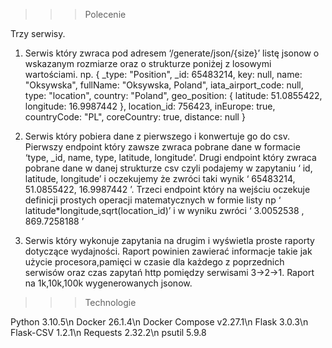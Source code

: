 >>> Polecenie

Trzy serwisy.

1. Serwis który zwraca pod adresem ‘/generate/json/{size}’ listę jsonow o wskazanym rozmiarze
oraz o strukturze poniżej z losowymi wartościami.
np.
{ _type: "Position", _id: 65483214, key: null, name: "Oksywska", fullName: "Oksywska,
Poland", iata_airport_code: null, type: "location", country: "Poland", geo_position:
{ latitude: 51.0855422, longitude: 16.9987442 }, location_id: 756423, inEurope: true,
countryCode: "PL", coreCountry: true, distance: null }

2. Serwis który pobiera dane z pierwszego i konwertuje go do csv. Pierwszy endpoint który
zawsze zwraca pobrane dane w formacie ‘type, _id, name, type, latitude, longitude’. Drugi
endpoint który zwraca pobrane dane w danej strukturze csv czyli podajemy w zapytaniu ‘ id,
latitude, longitude’ i oczekujemy że zwróci taki wynik ‘ 65483214, 51.0855422, 16.9987442 ’.
Trzeci endpoint który na wejściu oczekuje definicji prostych operacji matematycznych w formie
listy np ‘ latitude*longitude,sqrt(location_id)’ i w wyniku zwróci ‘ 3.0052538 , 869.7258188 ’

3. Serwis który wykonuje zapytania na drugim i wyświetla proste raporty dotyczące wydajności.
Raport powinien zawierać informacje takie jak użycie procesora,pamięci w czasie dla każdego z
poprzednich serwisów oraz czas zapytań http pomiędzy serwisami 3->2->1.
Raport na 1k,10k,100k wygenerowanych jsonow.

>>> Technologie

Python 3.10.5\n
Docker 26.1.4\n
Docker Compose v2.27.1\n
Flask 3.0.3\n
Flask-CSV 1.2.1\n
Requests 2.32.2\n
psutil 5.9.8

